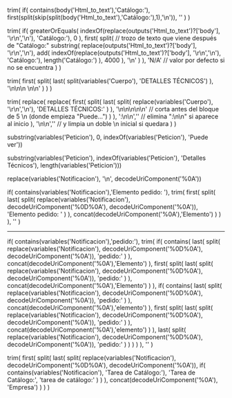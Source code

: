 trim(
    if(
        contains(body('Html_to_text'),'Catálogo:'),
        first(split(skip(split(body('Html_to_text'),'Catálogo:'),1),'\n')),
        ''
    )
)


trim(
  if(
    greaterOrEquals(
      indexOf(replace(outputs('Html_to_text')?['body'], '\r\n','\n'), 'Catálogo:'),
      0
    ),
    first(
      split(
        // trozo de texto que viene después de "Catálogo:"
        substring(
          replace(outputs('Html_to_text')?['body'], '\r\n','\n'),
          add(
            indexOf(replace(outputs('Html_to_text')?['body'], '\r\n','\n'), 'Catálogo:'),
            length('Catálogo:')
          ),
          4000
        ),
        '\n'
      )
    ),
    'N/A'   // valor por defecto si no se encuentra
  )
)

trim(
  first(
    split(
      last(
        split(variables('Cuerpo'), 'DETALLES TÉCNICOS')
      ),
      '\n\n\n \n\n'
    )
  )
)




trim(
  replace(
    replace(
      first(
        split(
          last(
            split(
              replace(variables('Cuerpo'), '\r\n','\n'),
              'DETALLES TÉCNICOS:'
            )
          ),
          '\n\n\n\n\n'           // corta antes del bloque de 5 \n (donde empieza "Puede...")
        )
      ),
      ':\n\n',''                  // elimina ":\n\n" si aparece al inicio
    ),
    '\n\n',''                     // y limpia un doble \n inicial si quedara
  )
)

substring(variables('Peticion'), 0, indexOf(variables('Peticion'), 'Puede ver'))

substring(variables('Peticion'), indexOf(variables('Peticion'), 'Detalles Técnicos'), length(variables('Peticion')))

replace(variables('Notificacion'), '\n', decodeUriComponent('%0A'))

if(
  contains(variables('Notificacion'),'Elemento pedido: '),
  trim(
    first(
      split(
        last(
          split(
            replace(variables('Notificacion'), decodeUriComponent('%0D%0A'), decodeUriComponent('%0A')),
            'Elemento pedido: '
          )
        ),
        concat(decodeUriComponent('%0A'),'Elemento')
      )
    )
  ),
  ''
)

---

if(
  contains(variables('Notificacion'),'pedido:'),
  trim(
    if(
      contains(
        last(
          split(
            replace(variables('Notificacion'), decodeUriComponent('%0D%0A'), decodeUriComponent('%0A')),
            'pedido:'
          )
        ),
        concat(decodeUriComponent('%0A'),'Elemento')
      ),
      first(
        split(
          last(
            split(
              replace(variables('Notificacion'), decodeUriComponent('%0D%0A'), decodeUriComponent('%0A')),
              'pedido:'
            )
          ),
          concat(decodeUriComponent('%0A'),'Elemento')
        )
      ),
      if(
        contains(
          last(
            split(
              replace(variables('Notificacion'), decodeUriComponent('%0D%0A'), decodeUriComponent('%0A')),
              'pedido:'
            )
          ),
          concat(decodeUriComponent('%0A'),'elemento')
        ),
        first(
          split(
            last(
              split(
                replace(variables('Notificacion'), decodeUriComponent('%0D%0A'), decodeUriComponent('%0A')),
                'pedido:'
              )
            ),
            concat(decodeUriComponent('%0A'),'elemento')
          )
        ),
        last(
          split(
            replace(variables('Notificacion'), decodeUriComponent('%0D%0A'), decodeUriComponent('%0A')),
            'pedido:'
          )
        )
      )
    )
  ),
  ''
)


trim(
  first(
    split(
      last(
        split(
          replace(variables('Notificacion'), decodeUriComponent('%0D%0A'), decodeUriComponent('%0A')),
          if(
            contains(variables('Notificacion'), 'Tarea de Catálogo:'),
            'Tarea de Catálogo:',
            'tarea de catálogo:'
          )
        )
      ),
      concat(decodeUriComponent('%0A'), 'Empresa')
    )
  )
)

